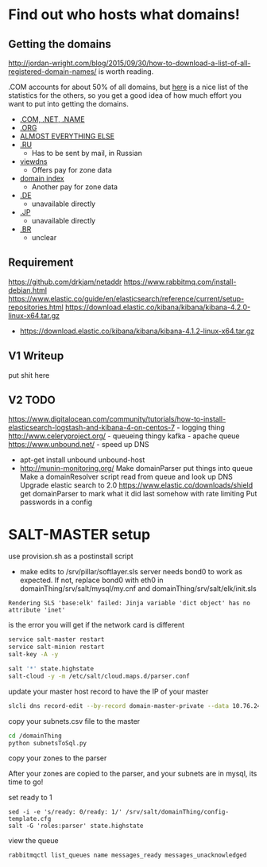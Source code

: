 # Find out who hosts what domains!

## Getting the domains
http://jordan-wright.com/blog/2015/09/30/how-to-download-a-list-of-all-registered-domain-names/ is worth reading.

.COM accounts for about 50% of all domains, but [here](http://w3techs.com/technologies/overview/top_level_domain/all) is a nice list of the statistics for the others, so you get a good idea of how much effort you want to put into getting the domains.

+ [.COM, .NET, .NAME](https://www.verisign.com/en_US/channel-resources/domain-registry-products/zone-file/index.xhtml)
+ [.ORG](http://w3techs.com/technologies/overview/top_level_domain/all)
+ [ALMOST EVERYTHING ELSE](https://czds.icann.org/en)
+ [.RU](https://www.nic.ru/dns/partners/en/all_lists_info.html)
    * Has to be sent by mail, in Russian
+ [viewdns](http://viewdns.info/data/)
    * Offers pay for zone data
+ [domain index](http://domainindex.com/tools/download-cctld-zone-files)
    * Another pay for zone data
+ [.DE](https://www.denic.de/en/faq-single/546/6/252.html?cHash=3f381e21588e73923150fe9097cb147d)
    * unavailable directly
+ [.JP](http://jprs.co.jp/en/regist.html#q17)
    * unavailable directly
+ [.BR](https://registro.br)
    * unclear




## Requirement
https://github.com/drkjam/netaddr
https://www.rabbitmq.com/install-debian.html
https://www.elastic.co/guide/en/elasticsearch/reference/current/setup-repositories.html
https://download.elastic.co/kibana/kibana/kibana-4.2.0-linux-x64.tar.gz
- https://download.elastic.co/kibana/kibana/kibana-4.1.2-linux-x64.tar.gz

## V1 Writeup
put shit here


## V2 TODO
https://www.digitalocean.com/community/tutorials/how-to-install-elasticsearch-logstash-and-kibana-4-on-centos-7 - logging thing
http://www.celeryproject.org/ - queueing thingy
kafka  - apache queue 
https://www.unbound.net/ - speed up DNS
+ apt-get install unbound unbound-host
+ http://munin-monitoring.org/
Make domainParser put things into queue
Make a domainResolver script read from queue and look up DNS
Upgrade elastic search to 2.0
https://www.elastic.co/downloads/shield
get domainParser to mark what it did last somehow with rate limiting
Put passwords in a config



# SALT-MASTER setup
use provision.sh as a postinstall script

+ make edits to /srv/pillar/softlayer.sls
server needs bond0 to work as expected. If not, replace bond0 with eth0 in domainThing/srv/salt/mysql/my.cnf and  domainThing/srv/salt/elk/init.sls
```
Rendering SLS 'base:elk' failed: Jinja variable 'dict object' has no attribute 'inet'
```
is the error you will get if the network card is different

```bash
service salt-master restart
service salt-minion restart
salt-key -A -y

salt '*' state.highstate
salt-cloud -y -m /etc/salt/cloud.maps.d/parser.conf
```

update your master host record to have the IP of your master
```bash
slcli dns record-edit --by-record domain-master-private --data 10.76.24.000 lablayer.info
```


copy your subnets.csv file to the master
```bash
cd /domainThing
python subnetsToSql.py
```
copy your zones to the parser

After your zones are copied to the parser, and your subnets are in mysql, its time to go!

set ready to 1
```
sed -i -e 's/ready: 0/ready: 1/' /srv/salt/domainThing/config-template.cfg
salt -G 'roles:parser' state.highstate
```

view the queue
```
rabbitmqctl list_queues name messages_ready messages_unacknowledged
```



